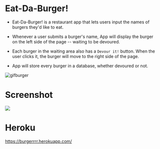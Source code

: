 # Eat-Da-Burger!

* Eat-Da-Burger! is a restaurant app that lets users input the names of burgers they'd like to eat.

* Whenever a user submits a burger's name, App will display the burger on the left side of the page -- waiting to be devoured.

* Each burger in the waiting area also has a `Devour it!` button. When the user clicks it, the burger will move to the right side of the page.

* App will store every burger in a database, whether devoured or not.


![gifburger](https://user-images.githubusercontent.com/45270593/52929866-208d3b80-3314-11e9-9846-f943e03020ce.gif)

# Screenshot
![](public/assets/img/screenshot.png)


# Heroku
https://burgerrrr.herokuapp.com/
